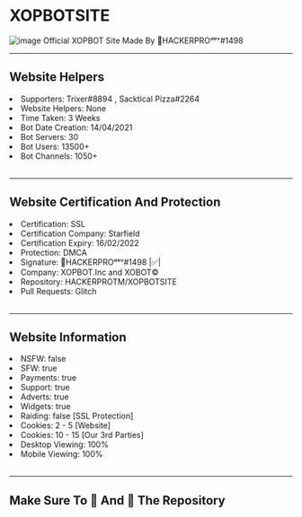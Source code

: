 # XOPBOTSITE
![image](https://cdn.glitch.me/71c27dcf-0138-4bb5-a339-0729851adf98%2FXOPBOT%20Website%20Banner%20Official.jpg?v=1638204040648)
Official XOPBOT Site Made By 👑HACKERPROᵈᵉᵛ#1498
<br/>
<hr/>
<h2><strong>Website Helpers</strong></h2>
<li>Supporters: Trixer#8894 , Sacktical Pizza#2264</li>
<li>Website Helpers: None</li>
<li>Time Taken: 3 Weeks</li>
<li>Bot Date Creation: 14/04/2021</li>
<li>Bot Servers: 30</li>
<li>Bot Users: 13500+</li>
<li>Bot Channels: 1050+</li>
<br/>
<hr/>
<h2><strong>Website Certification And Protection</strong></h2>
<li>Certification: SSL</li>
<li>Certification Company: Starfield</li>
<li>Certification Expiry: 16/02/2022</li>
<li>Protection: DMCA</li>
<li>Signature: 👑HACKERPROᵈᵉᵛ#1498 |✅|</li>
<li>Company: XOPBOT.Inc and XOBOT©️</li>
<li>Repository: HACKERPROTM/XOPBOTSITE</li>
<li>Pull Requests: Glitch</li>
<br/>
<hr/>
<h2><strong>Website Information</strong></h2>
<li>NSFW: false</li>
<li>SFW: true</li>
<li>Payments: true</li>
<li>Support: true</li>
<li>Adverts: true</li>
<li>Widgets: true</li>
<li>Raiding: false [SSL Protection]</li>
<li>Cookies: 2 - 5 [Website]</li>
<li>Cookies: 10 - 15 [Our 3rd Parties]</li>
<li>Desktop Viewing: 100%</li>
<li>Mobile Viewing: 100%</li>
<br/>
<hr/>
<h2>Make Sure To 🌟 And 🍴 The Repository</h2>
